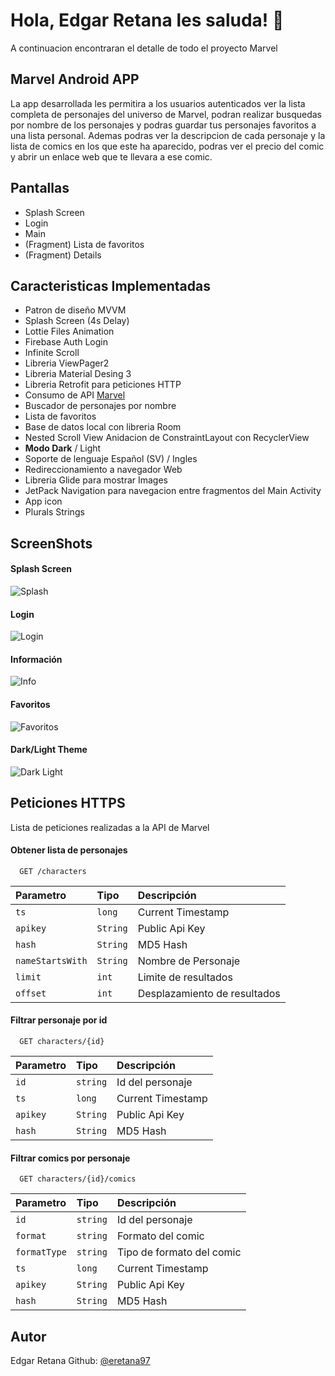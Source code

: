 
# Hola, Edgar Retana les saluda! 👋

A continuacion encontraran el detalle de todo el proyecto Marvel


## Marvel Android APP

La app desarrollada les permitira a los usuarios autenticados ver la lista completa de personajes del universo de Marvel, podran realizar busquedas por nombre de los personajes y podras guardar tus personajes favoritos a una lista personal. Ademas podras ver la descripcion de cada personaje y la lista de comics en los que este ha aparecido, podras ver el precio del comic y abrir un enlace web que te llevara a ese comic.


## Pantallas

- Splash Screen
- Login
- Main
- (Fragment) Lista de favoritos 
- (Fragment) Details


## Caracteristicas Implementadas

- Patron de diseño MVVM
- Splash Screen (4s Delay)
- Lottie Files Animation
- Firebase Auth Login
- Infinite Scroll
- Libreria ViewPager2
- Libreria Material Desing 3
- Libreria Retrofit para peticiones HTTP
- Consumo de API [Marvel](https://gateway.marvel.com/v1)
- Buscador de personajes por nombre
- Lista de favoritos
- Base de datos local con libreria Room
- Nested Scroll View Anidacion de ConstraintLayout con RecyclerView
- **Modo Dark** / Light
- Soporte de lenguaje Español (SV) / Ingles
- Redireccionamiento a navegador Web
- Libreria Glide para mostrar Images
- JetPack Navigation para navegacion entre fragmentos del Main Activity
- App icon
- Plurals Strings

## ScreenShots
#### Splash Screen
![Splash](https://raw.githubusercontent.com/eretana97/Marvel/main/app/src/main/res/raw/ss_splash.jpg)
#### Login
![Login](https://raw.githubusercontent.com/eretana97/Marvel/main/app/src/main/res/raw/ss_login.jpg)
#### Información
![Info](https://raw.githubusercontent.com/eretana97/Marvel/main/app/src/main/res/raw/ss_info.jpg)
#### Favoritos
![Favoritos](https://raw.githubusercontent.com/eretana97/Marvel/main/app/src/main/res/raw/ss_favorites.jpg)
#### Dark/Light Theme
![Dark Light](https://raw.githubusercontent.com/eretana97/Marvel/main/app/src/main/res/raw/ss_darklight.png)



## Peticiones HTTPS
Lista de peticiones realizadas a la API de Marvel

#### Obtener lista de personajes

```http
  GET /characters
```

| Parametro        | Tipo     | Descripción                  |
|:-----------------|:---------|:-----------------------------|
| `ts`             | `long`   | Current Timestamp            |
| `apikey`         | `String` | Public Api Key               |
| `hash`           | `String` | MD5 Hash                     |
| `nameStartsWith` | `String` | Nombre de Personaje          |
| `limit`          | `int`    | Limite de resultados         |
| `offset`         | `int`    | Desplazamiento de resultados |

#### Filtrar personaje por id

```http
  GET characters/{id}
```

| Parametro | Tipo     | Descripción       |
|:----------|:---------|:------------------|
| `id`      | `string` | Id del personaje  |
| `ts`      | `long`   | Current Timestamp |
| `apikey`  | `String` | Public Api Key    |
| `hash`    | `String` | MD5 Hash          |

#### Filtrar comics por personaje
```http
  GET characters/{id}/comics
```
| Parametro    | Tipo     | Descripción               |
|:-------------|:---------|:--------------------------|
| `id`         | `string` | Id del personaje          |
| `format`     | `string` | Formato del comic         |
| `formatType` | `string` | Tipo de formato del comic |
| `ts`         | `long`   | Current Timestamp         |
| `apikey`     | `String` | Public Api Key            |
| `hash`       | `String` | MD5 Hash                  |


## Autor

Edgar Retana Github: [@eretana97](https://www.github.com/eretana97)


